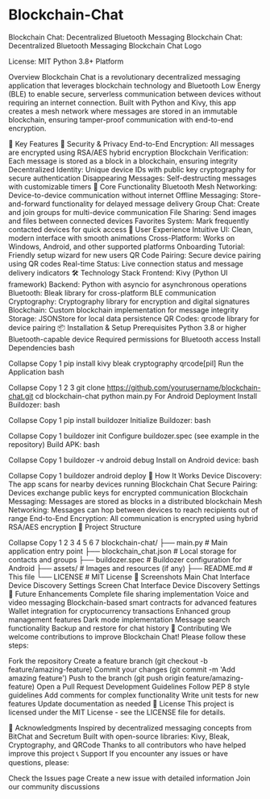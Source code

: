 # Blockchain-Chat
Blockchain Chat: Decentralized Bluetooth Messaging
Blockchain Chat: Decentralized Bluetooth Messaging
Blockchain Chat Logo

License: MIT
Python 3.8+
Platform

Overview
Blockchain Chat is a revolutionary decentralized messaging application that leverages blockchain technology and Bluetooth Low Energy (BLE) to enable secure, serverless communication between devices without requiring an internet connection. Built with Python and Kivy, this app creates a mesh network where messages are stored in an immutable blockchain, ensuring tamper-proof communication with end-to-end encryption.

🌟 Key Features
🔐 Security & Privacy
End-to-End Encryption: All messages are encrypted using RSA/AES hybrid encryption
Blockchain Verification: Each message is stored as a block in a blockchain, ensuring integrity
Decentralized Identity: Unique device IDs with public key cryptography for secure authentication
Disappearing Messages: Self-destructing messages with customizable timers
📱 Core Functionality
Bluetooth Mesh Networking: Device-to-device communication without internet
Offline Messaging: Store-and-forward functionality for delayed message delivery
Group Chat: Create and join groups for multi-device communication
File Sharing: Send images and files between connected devices
Favorites System: Mark frequently contacted devices for quick access
🎨 User Experience
Intuitive UI: Clean, modern interface with smooth animations
Cross-Platform: Works on Windows, Android, and other supported platforms
Onboarding Tutorial: Friendly setup wizard for new users
QR Code Pairing: Secure device pairing using QR codes
Real-time Status: Live connection status and message delivery indicators
🛠 Technology Stack
Frontend: Kivy (Python UI framework)
Backend: Python with asyncio for asynchronous operations
Bluetooth: Bleak library for cross-platform BLE communication
Cryptography: Cryptography library for encryption and digital signatures
Blockchain: Custom blockchain implementation for message integrity
Storage: JSONStore for local data persistence
QR Codes: qrcode library for device pairing
📦 Installation & Setup
Prerequisites
Python 3.8 or higher
Bluetooth-capable device
Required permissions for Bluetooth access
Install Dependencies
bash

Collapse
Copy
1
pip install kivy bleak cryptography qrcode[pil]
Run the Application
bash

Collapse
Copy
1
2
3
git clone https://github.com/yourusername/blockchain-chat.git
cd blockchain-chat
python main.py
For Android Deployment
Install Buildozer:
bash

Collapse
Copy
1
pip install buildozer
Initialize Buildozer:
bash

Collapse
Copy
1
buildozer init
Configure buildozer.spec (see example in the repository)
Build APK:
bash

Collapse
Copy
1
buildozer -v android debug
Install on Android device:
bash

Collapse
Copy
1
buildozer android deploy
🚀 How It Works
Device Discovery: The app scans for nearby devices running Blockchain Chat
Secure Pairing: Devices exchange public keys for encrypted communication
Blockchain Messaging: Messages are stored as blocks in a distributed blockchain
Mesh Networking: Messages can hop between devices to reach recipients out of range
End-to-End Encryption: All communication is encrypted using hybrid RSA/AES encryption
📁 Project Structure

Collapse
Copy
1
2
3
4
5
6
7
blockchain-chat/
├── main.py                 # Main application entry point
├── blockchain_chat.json    # Local storage for contacts and groups
├── buildozer.spec         # Buildozer configuration for Android
├── assets/                 # Images and resources (if any)
├── README.md              # This file
└── LICENSE                # MIT License
📱 Screenshots
Main Chat Interface
Device Discovery
Settings Screen
Chat Interface
Device Discovery
Settings
🔮 Future Enhancements
 Complete file sharing implementation
 Voice and video messaging
 Blockchain-based smart contracts for advanced features
 Wallet integration for cryptocurrency transactions
 Enhanced group management features
 Dark mode implementation
 Message search functionality
 Backup and restore for chat history
🤝 Contributing
We welcome contributions to improve Blockchain Chat! Please follow these steps:

Fork the repository
Create a feature branch (git checkout -b feature/amazing-feature)
Commit your changes (git commit -m 'Add amazing feature')
Push to the branch (git push origin feature/amazing-feature)
Open a Pull Request
Development Guidelines
Follow PEP 8 style guidelines
Add comments for complex functionality
Write unit tests for new features
Update documentation as needed
📄 License
This project is licensed under the MIT License - see the LICENSE file for details.

🙏 Acknowledgments
Inspired by decentralized messaging concepts from BitChat and Secretum
Built with open-source libraries: Kivy, Bleak, Cryptography, and QRCode
Thanks to all contributors who have helped improve this project
📞 Support
If you encounter any issues or have questions, please:

Check the Issues page
Create a new issue with detailed information
Join our community discussions
